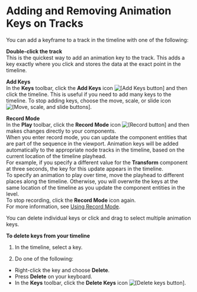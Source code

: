 # Adding and Removing Animation Keys on Tracks<a name="adding-removing-animation-keys-on-tracks"></a>

You can add a keyframe to a track in the timeline with one of the following:

**Double\-click the track**  
This is the quickest way to add an animation key to the track\. This adds a key exactly where you click and stores the data at the exact point in the timeline\.

**Add Keys**  
In the **Keys** toolbar, click the **Add Keys** icon ![\[Add Keys button\]](http://docs.aws.amazon.com/lumberyard/latest/userguide/images/cinematic-add-keys-track-view-editor.png) and then click the timeline\. This is useful if you need to add many keys to the timeline\. To stop adding keys, choose the move, scale, or slide icon ![\[Move, scale, and slide buttons\]](http://docs.aws.amazon.com/lumberyard/latest/userguide/images/cinematics-move-scale-slide-keys-icon-track-view-editor.png)\.

**Record Mode**  
In the **Play** toolbar, click the **Record Mode** icon ![\[Record button\]](http://docs.aws.amazon.com/lumberyard/latest/userguide/images/cinematics-record-icon-track-view-editor.png) and then makes changes directly to your components\.   
When you enter record mode, you can update the component entities that are part of the sequence in the viewport\. Animation keys will be added automatically to the appropriate node tracks in the timeline, based on the current location of the timeline playhead\.   
For example, if you specify a different value for the **Transform** component at three seconds, the key for this update appears in the timeline\.  
To specify an animation to play over time, move the playhead to different places along the timeline\. Otherwise, you will overwrite the keys at the same location of the timeline as you update the component entities in the level\.  
To stop recording, click the **Record Mode** icon again\.  
For more information, see [Using Record Mode](cinematics-using-record-mode.md)\.

You can delete individual keys or click and drag to select multiple animation keys\.

**To delete keys from your timeline**

1. In the timeline, select a key\.

1.  Do one of the following:
   + Right\-click the key and choose **Delete**\.
   + Press **Delete** on your keyboard\.
   + In the **Keys** toolbar, click the **Delete Keys** icon ![\[Delete keys button\]](http://docs.aws.amazon.com/lumberyard/latest/userguide/images/cinematics-delete-keys-icon-track-view-editor.png)\.